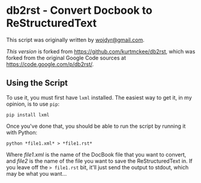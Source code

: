 # db2rst - Convert Docbook to ReStructuredText


This script was originally written by <wojdyr@gmail.com>.

*This version* is forked from <https://github.com/kurtmckee/db2rst>, which was forked from the original Google Code
sources at <https://code.google.com/p/db2rst/>.

## Using the Script

To use it, you must first have `lxml` installed. The easiest way to get it, in my opinion, is to use `pip`:

    pip install lxml

Once you've done that, you should be able to run the script by running it with Python:

    python *file1.xml* > *file1.rst*

Where *file1.xml* is the name of the DocBook file that you want to convert, and *file2* is the name of the file you want
to save the ReStructuredText in. If you leave off the `> file1.rst` bit, it'll just send the output to stdout, which may
be what you want...

